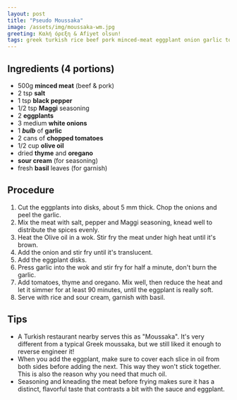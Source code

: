 ```yaml
---
layout: post
title: "Pseudo Moussaka"
image: /assets/img/moussaka-wm.jpg
greeting: Καλή όρεξη & Afiyet olsun!
tags: greek turkish rice beef pork minced-meat eggplant onion garlic tomato sour-cream
---
```


## Ingredients (4 portions)

 - 500g __minced meat__ (beef & pork)
 - 2 tsp __salt__
 - 1 tsp __black pepper__
 - 1/2 tsp __Maggi__ seasoning
 - 2 __eggplants__
 - 3 medium __white onions__
 - 1 __*bulb*__ of __garlic__
 - 2 cans of __chopped tomatoes__
 - 1/2 cup __olive oil__
 - dried __thyme__ and __oregano__
 - __sour cream__ (for seasoning)
 - fresh __basil__ leaves (for garnish)
 
## Procedure

1. Cut the eggplants into disks, about 5 mm thick. Chop the onions and peel the garlic.
1. Mix the meat with salt, pepper and Maggi seasoning, knead well to distribute the spices evenly.
1. Heat the Olive oil in a wok. Stir fry the meat under high heat until it's brown.
1. Add the onion and stir fry until it's translucent.
1. Add the eggplant disks.
1. Press garlic into the wok and stir fry for half a minute, don't burn the garlic.
1. Add tomatoes, thyme and oregano. Mix well, then reduce the heat and let it simmer for at least 90 minutes, until the eggplant is really soft.
1. Serve with rice and sour cream, garnish with basil.
 
## Tips
 - A Turkish restaurant nearby serves this as "Moussaka". It's very different from a typical Greek moussaka, but we still liked it enough to reverse engineer it!
 - When you add the eggplant, make sure to cover each slice in oil from both sides before adding the next. This way they won't stick together. This is also the reason why you need that much oil.
 - Seasoning and kneading the meat before frying makes sure it has a distinct, flavorful taste that contrasts a bit with the sauce and eggplant.
